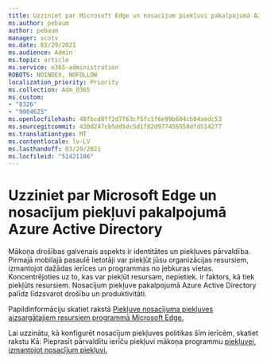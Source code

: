 ```yaml
---
title: Uzziniet par Microsoft Edge un nosacījum piekļuvi pakalpojumā Azure Active Directory
ms.author: pebaum
author: pebaum
manager: scotv
ms.date: 03/29/2021
ms.audience: Admin
ms.topic: article
ms.service: o365-administration
ROBOTS: NOINDEX, NOFOLLOW
localization_priority: Priority
ms.collection: Adm_O365
ms.custom:
- "8326"
- "9004625"
ms.openlocfilehash: 48fbcd8ff2d7f63cf5fc1f6e99b604cb84aedc53
ms.sourcegitcommit: 430d247cb5dd5dc5d1f82d977456558dfd514277
ms.translationtype: MT
ms.contentlocale: lv-LV
ms.lasthandoff: 03/29/2021
ms.locfileid: "51421106"
---
```

# <a name="learn-about-microsoft-edge-and-conditional-access-in-azure-active-directory"></a>Uzziniet par Microsoft Edge un nosacījum piekļuvi pakalpojumā Azure Active Directory

Mākoņa drošības galvenais aspekts ir identitātes un piekļuves pārvaldība. Pirmajā mobilajā pasaulē lietotāji var piekļūt jūsu organizācijas resursiem, izmantojot dažādas ierīces un programmas no jebkuras vietas. Koncentrējoties uz to, kas var piekļūt resursam, nepietiek. ir faktors, kā tiek piekļūts resursiem. Nosacījum piekļuve pakalpojumā Azure Active Directory palīdz līdzsvarot drošību un produktivitāti.

Papildinformāciju skatiet rakstā [Piekļuve nosacījuma piekļuves aizsargātajiem resursiem programmā Microsoft Edge.](https://go.microsoft.com/fwlink/?linkid=2152158)

Lai uzzinātu, kā konfigurēt nosacījum piekļuves politikas šīm ierīcēm, skatiet rakstu Kā: Pieprasīt pārvaldītu ierīču piekļuvi mākoņa programmu [piekļuvei, izmantojot nosacījum piekļuvi.](https://go.microsoft.com/fwlink/?linkid=2137682)